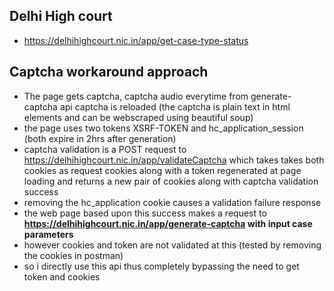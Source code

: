 ## Delhi High court
- https://delhihighcourt.nic.in/app/get-case-type-status

## Captcha workaround approach
- The page gets captcha, captcha audio everytime from generate-captcha api captcha is reloaded (the captcha is plain text in html elements and can be webscraped using beautiful soup)
- the page uses two tokens XSRF-TOKEN and hc_application_session (both expire in 2hrs after generation)
- captcha validation is a POST request to https://delhihighcourt.nic.in/app/validateCaptcha which takes takes both cookies as request cookies along with a token regenerated at page loading and returns a new pair of cookies along with captcha validation success
- removing the hc_application cookie causes a validation failure response
- the web page based upon this success makes a request to **https://delhihighcourt.nic.in/app/generate-captcha with input case parameters**
- however cookies and token are not validated at this (tested by removing the cookies in postman)
- so i directly use this api thus completely bypassing the need to get token and cookies
